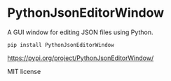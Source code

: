 # PythonJsonEditorWindow
A GUI window for editing JSON files using Python.

	pip install PythonJsonEditorWindow

https://pypi.org/project/PythonJsonEditorWindow/

MIT license
